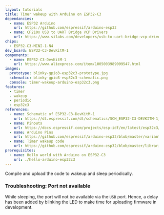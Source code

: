 ```yaml
---
layout: tutorials
title: Timer wakeup with Arduino on ESP32-C3
dependancies:
  - name: ESP32 Arduino
    url: https://github.com/espressif/arduino-esp32
  - name: CP210x USB to UART Bridge VCP Drivers
    url: https://www.silabs.com/developers/usb-to-uart-bridge-vcp-drivers?tab=downloads
chips:
  - ESP32-C3-MINI-1-N4
dev_board: ESP32-C3-DevKitM-1
components:
  - name: ESP32-C3-DevKitM-1
    url: https://www.aliexpress.com/item/1005003989099547.html
images:
  prototype: blinky-gpio3-esp32c3-prototype.jpg
  schematic: blinky-gpio3-esp32c3-schematic.png
  console: timer-wakeup-arduino-esp32c3.png
features:
  - timer
  - wakeup
  - periodic
  - esp32c3
references:
  - name: Schematic of ESP32-C3-DevKitM-1
    url: https://dl.espressif.com/dl/schematics/SCH_ESP32-C3-DEVKITM-1_V1_20200915A.pdf
  - name: Pinouts
    url: https://docs.espressif.com/projects/esp-idf/en/latest/esp32c3/hw-reference/esp32c3/user-guide-devkitm-1.html#pin-layout
  - name: Arduino Pins
    url: https://github.com/espressif/arduino-esp32/blob/master/variants/esp32c3/pins_arduino.h
  - name: Timer wakeup code
    url: https://github.com/espressif/arduino-esp32/blob/master/libraries/ESP32/examples/DeepSleep/TimerWakeUp/TimerWakeUp.ino
prerequisites:
  - name: Hello world with Arduino on ESP32-C3
    url: ./hello-arduino-esp32c3
---
```


Compile and upload the code to wakeup and sleep periodically.

### Troubleshooting: Port not available

While sleeping, the port will not be available via the `USB` port. Hence, a delay has been added by blinking the LED to make time for uploading firmware in development.
